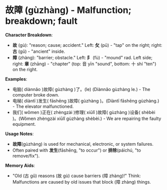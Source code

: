 # **故障 (gùzhàng) - Malfunction; breakdown; fault**

**Character Breakdown**:  
- **故** (gù): "reason; cause; accident." Left: **攵** (pū) - "tap" on the right; right: **古** (gǔ) - "ancient" inside.  
- **障** (zhàng): "barrier; obstacle." Left: **阝** (fù) - "mound" rad. Left side; right: **章** (zhāng) - "chapter" (top: 音 yīn "sound", bottom: 十 shí "ten") on the right.

**Examples**:  
- 电脑( diànnǎo )故障( gùzhàng )了。(le) (Diànnǎo gùzhàng le.) - The computer broke down.  
- 电梯( diàntī )发生( fāshēng )故障( gùzhàng )。(Diàntī fāshēng gùzhàng.) - The elevator malfunctioned.  
- 我们( wǒmen )正在( zhèngzài )修理( xiūlǐ )故障( gùzhàng )设备( shèbèi )。(Wǒmen zhèngzài xiūlǐ gùzhàng shèbèi.) - We are repairing the faulty equipment.

**Usage Notes**:  
- **故障**(gùzhàng) is used for mechanical, electronic, or system failures.  
- Often paired with **发生**(fāshēng, "to occur") or **排除**(páichú, "to remove/fix").

**Memory Aids**:  
- "Old (古 gǔ) reasons (故 gù) cause barriers (障 zhàng)!" Think: Malfunctions are caused by old issues that block (障 zhàng) things.